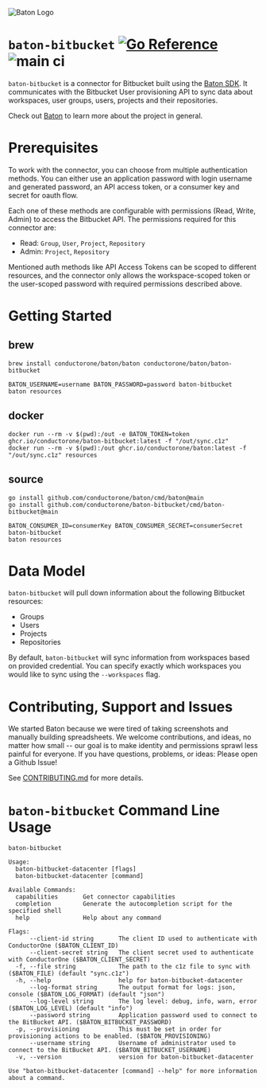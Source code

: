 ![Baton Logo](./docs/images/baton-logo.png)

# `baton-bitbucket` [![Go Reference](https://pkg.go.dev/badge/github.com/conductorone/baton-bitbucket.svg)](https://pkg.go.dev/github.com/conductorone/baton-bitbucket) ![main ci](https://github.com/conductorone/baton-zendesk/actions/workflows/main.yaml/badge.svg)

`baton-bitbucket` is a connector for Bitbucket built using the [Baton SDK](https://github.com/conductorone/baton-sdk). It communicates with the Bitbucket User provisioning API to sync data about workspaces, user groups, users, projects and their repositories.

Check out [Baton](https://github.com/conductorone/baton) to learn more about the project in general.

# Prerequisites

To work with the connector, you can choose from multiple authentication methods. You can either use an application password with login username and generated password, an API access token, or a consumer key and secret for oauth flow.

Each one of these methods are configurable with permissions (Read, Write, Admin) to access the Bitbucket API. The permissions required for this connector are:
- Read: `Group`, `User`, `Project`, `Repository`
- Admin: `Project`, `Repository`

Mentioned auth methods like API Access Tokens can be scoped to different resources, and the connector only allows the workspace-scoped token or the user-scoped password with required permissions described above.

# Getting Started

## brew

```
brew install conductorone/baton/baton conductorone/baton/baton-bitbucket

BATON_USERNAME=username BATON_PASSWORD=password baton-bitbucket
baton resources
```

## docker

```
docker run --rm -v $(pwd):/out -e BATON_TOKEN=token ghcr.io/conductorone/baton-bitbucket:latest -f "/out/sync.c1z"
docker run --rm -v $(pwd):/out ghcr.io/conductorone/baton:latest -f "/out/sync.c1z" resources
```

## source

```
go install github.com/conductorone/baton/cmd/baton@main
go install github.com/conductorone/baton-bitbucket/cmd/baton-bitbucket@main

BATON_CONSUMER_ID=consumerKey BATON_CONSUMER_SECRET=consumerSecret baton-bitbucket
baton resources
```

# Data Model

`baton-bitbucket` will pull down information about the following Bitbucket resources:

- Groups
- Users
- Projects
- Repositories

By default, `baton-bitbucket` will sync information from workspaces based on provided credential. You can specify exactly which workspaces you would like to sync using the `--workspaces` flag.

# Contributing, Support and Issues

We started Baton because we were tired of taking screenshots and manually building spreadsheets. We welcome contributions, and ideas, no matter how small -- our goal is to make identity and permissions sprawl less painful for everyone. If you have questions, problems, or ideas: Please open a Github Issue!

See [CONTRIBUTING.md](https://github.com/ConductorOne/baton/blob/main/CONTRIBUTING.md) for more details.

# `baton-bitbucket` Command Line Usage

```
baton-bitbucket

Usage:
  baton-bitbucket-datacenter [flags]
  baton-bitbucket-datacenter [command]

Available Commands:
  capabilities       Get connector capabilities
  completion         Generate the autocompletion script for the specified shell
  help               Help about any command

Flags:
      --client-id string       The client ID used to authenticate with ConductorOne ($BATON_CLIENT_ID)
      --client-secret string   The client secret used to authenticate with ConductorOne ($BATON_CLIENT_SECRET)
  -f, --file string            The path to the c1z file to sync with ($BATON_FILE) (default "sync.c1z")
  -h, --help                   help for baton-bitbucket-datacenter
      --log-format string      The output format for logs: json, console ($BATON_LOG_FORMAT) (default "json")
      --log-level string       The log level: debug, info, warn, error ($BATON_LOG_LEVEL) (default "info")
      --password string        Application password used to connect to the BitBucket API. ($BATON_BITBUCKET_PASSWORD)
  -p, --provisioning           This must be set in order for provisioning actions to be enabled. ($BATON_PROVISIONING)
      --username string        Username of administrator used to connect to the BitBucket API. ($BATON_BITBUCKET_USERNAME)
  -v, --version                version for baton-bitbucket-datacenter

Use "baton-bitbucket-datacenter [command] --help" for more information about a command.
```
